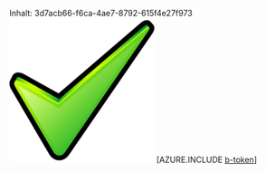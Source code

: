 Inhalt: 3d7acb66-f6ca-4ae7-8792-615f4e27f973![Bild](52028e4e-2c6d-402f-a531-7f15a0f51e21.png)
[AZURE.INCLUDE [b-token](d6a1a0ab-63de-4882-ab73-553845a62f11.md)]
